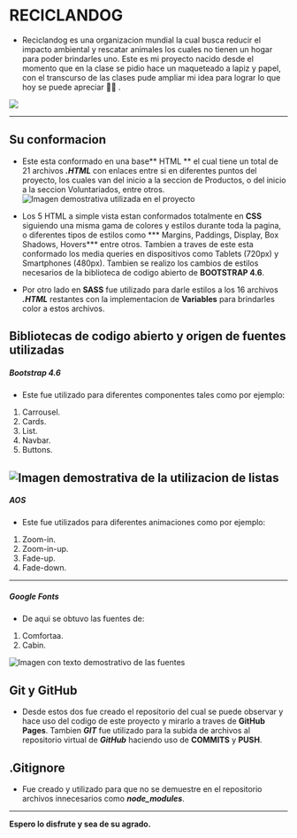 # RECICLANDOG

- Reciclandog es una organizacion mundial la cual busca reducir el impacto ambiental y rescatar animales los cuales no tienen un hogar para poder  brindarles uno. Este es mi proyecto nacido desde el momento que en la clase se pidio hace un maqueteado a lapiz y papel, con el transcurso de las clases pude ampliar mi idea para lograr lo que hoy se puede apreciar 🐾💙 . 


![](https://joaquinfedericogonzalez.github.io/Reciclandog/img/perros.jpg)

------------



## Su conformacion 

- Este esta conformado en una base** HTML ** el cual tiene un total de 21 archivos ***.HTML*** con enlaces entre si en diferentes puntos del proyecto, los cuales van del inicio a la seccion de Productos, o del inicio a la seccion Voluntariados, entre otros.
![Imagen demostrativa utilizada en el proyecto](https://bn1301files.storage.live.com/y4pPZyzlMGwdCa6KIyTwxWNPK2YFL6byCvghvK-T0pw8Hhjjpron-SNclszWaN9xzV3-Y-c_avChCFzfT0pk-y5d2cTSrJu8j12qtbSn5rwfP-xvXnAFDev0MHJIuPURmPSjkFTDGCzn-sIHTgm4kdwqqvzJG9aeNPkG6JHI0mG7drD9bDdB2Md9Qc4UF0x0VvWjLojYDdCnMb-XU2oXSIdjSEJvYP25rM4UQTFYgOkQuo/2021-06-25.png?psid=1&width=1256&height=591)

- Los 5 HTML a simple vista estan conformados totalmente en **CSS** siguiendo una misma gama de colores y estilos durante toda la pagina, o diferentes tipos de estilos como *** Margins, Paddings, Display, Box Shadows, Hovers*** entre otros. Tambien a traves de este esta conformado los media queries en dispositivos como Tablets (720px) y Smartphones (480px).
Tambien se realizo los cambios de estilos necesarios de la biblioteca de codigo abierto de **BOOTSTRAP 4.6**.
- Por otro lado en **SASS** fue utilizado para darle estilos a los 16 archivos ***.HTML***  restantes con la implementacion de **Variables** para brindarles color a estos archivos.

## Bibliotecas de codigo abierto y origen de fuentes utilizadas
##### Bootstrap 4.6
- Este fue utilizado para diferentes componentes tales como por ejemplo: 
1. Carrousel.
2.  Cards.
3.  List.
4. Navbar.
5. Buttons.

![Imagen demostrativa de la utilizacion de listas](https://scontent.xx.fbcdn.net/v/t1.15752-0/s640x640/205899972_1167200827129131_2479290053380206154_n.png?_nc_cat=107&ccb=1-3&_nc_sid=aee45a&_nc_eui2=AeFM46VTsTq7ByQQEKC7uQU4XsRftz8cZgBexF-3PxxmAPqv5_QP9SnBi9J89GZSeNirfpNjDDGefQG1YlGaUzPV&_nc_ohc=VuQc70t3J30AX9E2L8V&_nc_ad=z-m&_nc_cid=0&_nc_ht=scontent.xx&tp=30&oh=4a95a152f31ce69a0d4e2c2083016ec1&oe=60DAAC30)
------------


##### AOS
- Este fue utilizados para diferentes animaciones como por ejemplo:
1. Zoom-in.
2. Zoom-in-up.
3. Fade-up.
4. Fade-down.

------------

##### Google Fonts
- De aqui se obtuvo las fuentes de:
1. Comfortaa.
2. Cabin.

![Imagen con texto demostrativo de las fuentes](https://scontent.xx.fbcdn.net/v/t1.15752-0/p206x206/206218739_535116540850182_5621235264932096672_n.png?_nc_cat=101&ccb=1-3&_nc_sid=aee45a&_nc_eui2=AeGC9DO3MZOOfheq40-0ijDj5NjBBc14Y0Hk2MEFzXhjQRpp5s0JO32fE1gH04-BBkxEEsXUmUXNzlCRB_z88_ko&_nc_ohc=QecgNZHdjtgAX-HGd1_&_nc_ad=z-m&_nc_cid=0&_nc_ht=scontent.xx&tp=30&oh=9576bde86181c5ec0470acaf31872d36&oe=60D9A49E)

## Git y GitHub
- Desde estos dos fue creado el repositorio del cual se puede observar y hace uso del codigo de este proyecto y mirarlo a traves de **GitHub Pages**. Tambien ***GIT***  fue utilizado para la subida de archivos al repositorio virtual de ***GitHub*** haciendo uso de **COMMITS** y **PUSH**.

## .Gitignore
- Fue creado y utilizado para que no se demuestre en el repositorio archivos innecesarios como ***node_modules***.

------------


**Espero lo disfrute y sea de su agrado.**